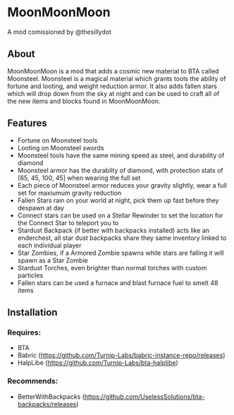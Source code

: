 # MoonMoonMoon

A mod comissioned by @thesillydot

## About

MoonMoonMoon is a mod that adds a cosmic new material to BTA called Moonsteel. Moonsteel is a magical material which grants tools the ability of fortune and looting, and weight reduction armor. It also adds fallen stars which will drop down from the sky at night and can be used to craft all of the new items and blocks found in MoonMoonMoon.

## Features
- Fortune on Moonsteel tools
- Looting on Moonsteel swords
- Moonsteel tools have the same mining speed as steel, and durability of diamond
- Moonsteel armor has the durabilty of diamond, with protection stats of [65, 45, 100, 45] when wearing the full set
- Each piece of Moonsteel armor reduces your gravity slightly, wear a full set for maxiumum gravity reduction
- Fallen Stars rain on your world at night, pick them up fast before they despawn at day
- Connect stars can be used on a Stellar Rewinder to set the location for the Connect Star to teleport you to
- Stardust Backpack (if better with backpacks installed) acts like an enderchest, all star dust backpacks share they same inventory linked to each individual player
- Star Zombies, if a Armored Zombie spawns while stars are falling it will spawn as a Star Zombie
- Stardust Torches, even brighter than normal torches with custom particles
- Fallen stars can be used a furnace and blast furnace fuel to smelt 48 items

## Installation

### Requires:
- BTA
- Babric (https://github.com/Turnip-Labs/babric-instance-repo/releases)
- HalpLibe (https://github.com/Turnip-Labs/bta-halplibe)
### Recommends:
- BetterWithBackpacks (https://github.com/UselessSolutions/bta-backpacks/releases)
